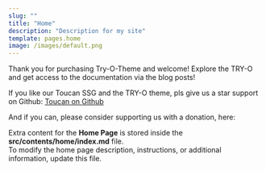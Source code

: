 ```yaml
---
slug: ""
title: "Home"
description: "Description for my site"
template: pages.home
image: /images/default.png
---
```


Thank you for purchasing Try-O-Theme and welcome! Explore the TRY-O and get access to the documentation via the blog posts!

If you like our Toucan SSG and the TRY-O theme, pls give us a star support on Github: [Toucan on Github](https://github.com/toucansites/toucan)

And if you can, please consider supporting us with a donation, here: 

Extra content for the **Home Page** is stored inside the **src/contents/home/index.md** file.  
To modify the home page description, instructions, or additional information, update this file.
